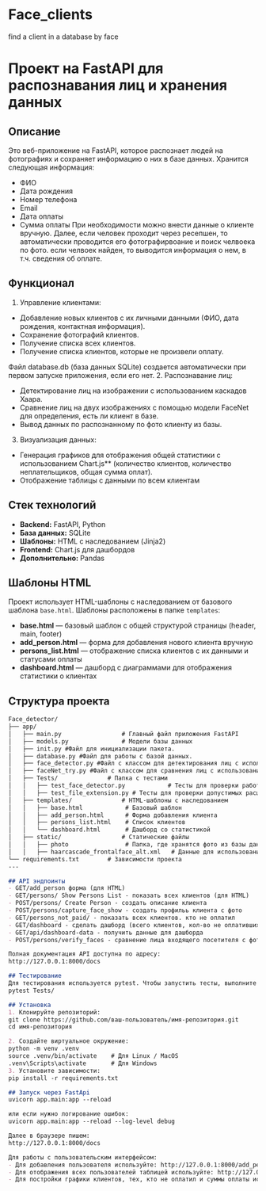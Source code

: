 # Face_clients
find a client in a database by face

# Проект на FastAPI для распознавания лиц и хранения данных

## Описание
Это веб-приложение на FastAPI, которое распознает людей на фотографиях и сохраняет информацию о них в базе данных. Хранится следующая информация:
- ФИО
- Дата рождения
- Номер телефона
- Email
- Дата оплаты
- Сумма оплаты
При необходимости можно внести данные о клиенте вручную.
Далее, если человек проходит через ресепшен, то автоматически проводится его фотографирвоание и поиск челвоека по фото. если челвоек найден, то выводится информация о нем, в т.ч. сведения об оплате.

## Функционал
1. Управление клиентами:
- Добавление новых клиентов с их личными данными (ФИО, дата рождения, контактная информация).
- Сохранение фотографий клиентов.
- Получение списка всех клиентов.
- Получение списка клиентов, которые не произвели оплату.

Файл database.db (база данных SQLite) создается автоматически при первом запуске приложения, если его нет. 
2. Распознавание лиц:
- Детектирование лиц на изображении с использованием каскадов Хаара.
- Сравнение лиц на двух изображениях с помощью модели FaceNet для определения, есть ли клиент в базе.
- Вывод данных по распознанному по фото клиенту из базы.
3. Визуализация данных:
- Генерация графиков для отображения общей статистики  с использованием Chart.js** (количество клиентов, количество неплательщиков, общая сумма оплат).
- Отображение таблицы с данными по всем клиентам

## Стек технологий
- **Backend:** FastAPI, Python
- **База данных:** SQLite
- **Шаблоны:** HTML с наследованием (Jinja2)
- **Frontend:** Chart.js для дашбордов
- **Дополнительно:** Pandas

## Шаблоны HTML
Проект использует HTML-шаблоны с наследованием от базового шаблона `base.html`. Шаблоны расположены в папке `templates`:
- **base.html** — базовый шаблон с общей структурой страницы (header, main, footer)
- **add_person.html** — форма для добавления нового клиента вручную
- **persons_list.html** — отображение списка клиентов с их данными и статусами оплаты
- **dashboard.html** — дашборд с диаграммами для отображения статистики о клиентах

## Структура проекта 
```markdown
Face_detector/
├── app/
│   ├── main.py                 # Главный файл приложения FastAPI
│   ├── models.py               # Модели базы данных
│   ├── init.py #Файл для инициализации пакета.
│   ├── database.py #Файл для работы с базой данных.
│   ├── face_detector.py #Файл с классом для детектирования лиц с использованием каскадов Хаара.
│   ├── faceNet_try.py #Файл с классом для сравнения лиц с использованием модели FaceNet.
│   ├── Tests/              # Папка с тестами
│   │   ├── test_face_detector.py            # Тесты для проверки работы детектора лиц.
│   │   ├── test_file_extension.py # Тесты для проверки допустимых расширений файлов
│   ├── templates/              # HTML-шаблоны с наследованием
│   │   ├── base.html            # Базовый шаблон
│   │   ├── add_person.html      # Форма добавления клиента
│   │   ├── persons_list.html    # Список клиентов
│   │   └── dashboard.html       # Дашборд со статистикой
│   ├── static/                 # Статические файлы 
│   │   ├── photo                # Папка, где хранятся фото из базы данных 
│   │   ├── haarcascade_frontalface_alt.xml   # Данные для использования каскадов Хаара для распознавания лиц
└── requirements.txt        # Зависимости проекта
---

## API эндпоинты
- GET/add_person форма (для HTML)
- GET/persons/ Show Persons List - показать всех клиентов (для HTML)
- POST/persons/ Create Person - создать описание клиента
- POST/persons/capture_face_show - создать профильь клиента с фото
- GET/persons_not_paid/ - показать всех клиентов. кто не оплатил
- GET/dashboard - сделать дашборд (всего клиентов, кол-во не оплативших, сумма оплаты всего) (для HTML)
- GET/api/dashboard-data - получить данные для дашборда
- POST/persons/verify_faces - сравнение лица входящего посетителя с фото из базы данных

Полная документация API доступна по адресу:
http://127.0.0.1:8000/docs

## Тестирование
Для тестирования используется pytest. Чтобы запустить тесты, выполните в терминале:
pytest Tests/

## Установка
1. Клонируйте репозиторий:
git clone https://github.com/ваш-пользователь/имя-репозитория.git
cd имя-репозитория

2. Создайте виртуальное окружение:
python -m venv .venv
source .venv/bin/activate    # Для Linux / MacOS
.venv\Scripts\activate       # Для Windows
3. Установите зависимости:
pip install -r requirements.txt

## Запуск через FastApi
uvicorn app.main:app --reload

или если нужно логирование ошибок:
uvicorn app.main:app --reload --log-level debug

Далее в браузере пишем:
http://127.0.0.1:8000/docs

Для работы с пользовательским интерфейсом:
- Для добавления пользователя используйте: http://127.0.0.1:8000/add_person
- Для отображения всех пользователей таблицей используйте: http://127.0.0.1:8000/persons/
- Для постройки графики клиентов, тех, кто не оплатил и суммы оплаты используйте: http://127.0.0.1:8000/dashboard




